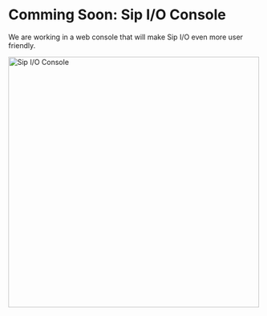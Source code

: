 # Comming Soon: Sip I/O Console

We are working in a web console that will make Sip I/O even more user friendly.

<a href="https://github.com/fonoster/sipiowctl"><img src="https://raw.githubusercontent.com/fonoster/sipiowctl/master/public/sipiowctl.png" alt="Sip I/O Console" width="500"></a>
